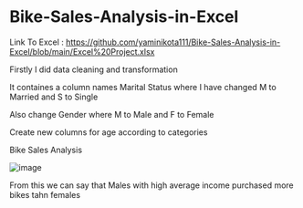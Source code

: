 # Bike-Sales-Analysis-in-Excel

Link To Excel : https://github.com/yaminikota111/Bike-Sales-Analysis-in-Excel/blob/main/Excel%20Project.xlsx

Firstly I did data cleaning and transformation

It containes a column names Marital Status where I have changed M to Married and S to Single

Also change Gender where M to Male and F to Female

Create new columns for age according to categories

Bike Sales Analysis

![image](https://user-images.githubusercontent.com/54625974/232886749-ce394fa6-7c56-4a2f-9b45-04b9aee17b34.png)

From this we can say that Males with high average income purchased more bikes tahn females
